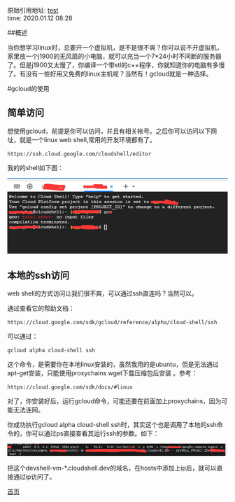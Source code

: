 <!---title:free shell-->
<!---keywords:free shell,gcloud,alicloud,-->
原始引用地址:  [test](http://yangkuncn.cn/free_shell.html)   
time:  2020.01.12 08:28

##概述

​        当你想学习linux时，总要开一个虚拟机，是不是很不爽？你可以说不开虚拟机，家里放一个j1900的无风扇的小电脑，就可以充当一个7*24小时不间断的服务器了。但是j1900又太慢了，你编译一个带stl的c++程序，你就知道你的电脑有多慢了。有没有一些好用又免费的linux主机呢？当然有！gcloud就是一种选择。

#gcloud的使用

## 简单访问

想使用gcloud，前提是你可以访问，并且有相关帐号。之后你可以访问以下网址，就是一个linux web shell,常用的开发环境都有了。

```shell
https://ssh.cloud.google.com/cloudshell/editor
```

我的的shell如下图：

![gcloud shell](img/free_shell_gcloud_shell.png)

## 本地的ssh访问

web shell的方式访问让我们很不爽，可以通过ssh直连吗？当然可以。

通过查看它的帮助文档：

```
https://cloud.google.com/sdk/gcloud/reference/alpha/cloud-shell/ssh
```

可以通过：

```
gcloud alpha cloud-shell ssh
```

这个命令，是需要你在本地linux安装的，虽然我用的是ubuntu，但是无法通过apt-get安装，只能使用proxychains wget下载压缩包后安装 。参考：

```
https://cloud.google.com/sdk/docs/#linux
```

对了，你安装好后，运行gcloud命令，可能还要在前面加上proxychains，因为可能无法连网。

你成功执行gcloud alpha cloud-shell ssh时，其实这个也是调用了本地的ssh命令的，你可以通过ps直接查看其运行ssh的参数。如下：

![free_shell_gcloud_ssh_cmd](img/free_shell_gcloud_ssh_cmd.png)

把这个devshell-vm-*.cloudshell.dev的域名，在hosts中添加上ip后，就可以直接通过ip访问了。



[首页](http://yangkuncn.cn/index.html)


